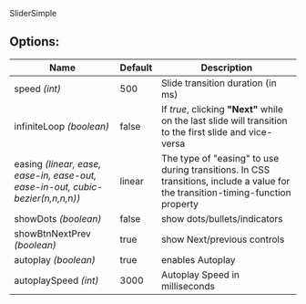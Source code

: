SliderSimple

## Options:

| Name | Default | Description |
| ------ | ------ | ------ |
| speed _(int)_| 500 | Slide transition duration (in ms) |
| infiniteLoop _(boolean)_| false | If _true_, clicking **"Next"** while on the last slide will transition to the first slide and vice-versa |
| easing _(linear, ease, ease-in, ease-out, ease-in-out, cubic-bezier(n,n,n,n))_| linear | 	The type of "easing" to use during transitions. In CSS transitions, include a value for the transition-timing-function property |
| showDots _(boolean)_| false | show dots/bullets/indicators |
| showBtnNextPrev _(boolean)_| true | show Next/previous controls |
| autoplay _(boolean)_| true | enables Autoplay |
| autoplaySpeed _(int)_| 3000 | Autoplay Speed in milliseconds |

